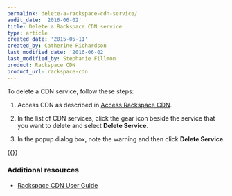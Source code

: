 ```yaml
---
permalink: delete-a-rackspace-cdn-service/
audit_date: '2016-06-02'
title: Delete a Rackspace CDN service
type: article
created_date: '2015-05-11'
created_by: Catherine Richardson
last_modified_date: '2016-06-02'
last_modified_by: Stephanie Fillmon
product: Rackspace CDN
product_url: rackspace-cdn
---
```


To delete a CDN service, follow these steps:

1. Access CDN as described in [Access Rackspace
CDN](/support/how-to/access-rackspace-cdn).

2. In the list of CDN services, click the gear icon beside the service
that you want to delete and select **Delete Service**.

3. In the popup dialog box, note the warning and then click **Delete
Service**.

{{<image src="DeleteService.png" alt="" title="">}}

### Additional resources

- [Rackspace CDN User Guide](/support/how-to/rackspace-cdn)

